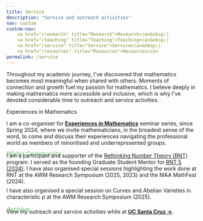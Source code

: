 ```yaml
---
title: Service
description: "Service and outreach activities"
nav: custom
custom-nav: 
    <a href="/research" title="Research">Research</a>&nbsp;|
    <a href="/teaching" title="Teaching">Teaching</a>&nbsp;|
    <a href="/service" title="Service">Service</a>&nbsp;|
    <a href="/resources" title="Resources">Resources</a>
permalink: /service
---
```


Throughout my academic journey, I've discovered that mathematics becomes most meaningful when shared with others. Moments of connection and growth fuel my passion for mathematics. I believe deeply in making mathematics more accessible and inclusive, which is why I've devoted considerable time to outreach and service activities. 

<!--Below are some selected activities, a complete list can be found <a href="/service-extended"><b>here</b></a>.-->

<!--
Tip/Green = Current
Note/Blue = Highlight/Past
Important/Red = Other/Past
-->

<!--
Warning = Yellow
Note = Blue
Important = Red
Tip = Green
Caution = Orange (close to yellow)
Info = Dark Blue
Success = Dark Green
Danger = Dark Red
Secondary = Grey
-->

<div class="callout-quarto tip">
  <div class="callout-title">Experiences in Mathematics</div>
    <div class="callout-content">
<p>I am a co-organiser for <a href="https://sites.google.com/ucsc.edu/experiencesinmath/"><b>Experiences in Mathematics</b></a> seminar series, since Spring 2024, where we invite mathematicians, in the broadest sense of the word, to come and discuss their experiences navigating the professional world as members of minoritised and underrepresented groups.</p>
    </div>
</div>

<h3 style="color:#9DD49C; margin-bottom:-0.75em; margin-top:-0.25em;">Wider Community</h3>
I am a participant and supporter of the <a href="https://sites.google.com/view/rethinkingnumbertheory/">Rethinking Number Theory (RNT)</a> program. I served as the founding Graduate Student Mentor for <a href="https://sites.google.com/view/rethinkingnumbertheory-5/projects">RNT 5 (2024)</a>. I have also organised special sessions highlighting the work done at RNT at the AWM Research Symposium (2025, 2023) and the MAA MathFest (2024).

<p style="margin-top:0.5em;">I have also organised a special session on Curves and Abelian Varieties in characteristic <em>p</em> at the AWM Research Symposium (2025).</p>

<h3 style="color:#9DD49C; margin-bottom:-0.75em; margin-top: 0.75em;">Archive</h3>
View my outreach and service activities while at <b><a href="/ucsc-service">UC Santa Cruz&nbsp;→</a></b>.

<!-- 

### External

<details>
    <summary><b style="color:#69b2c1">Conference Sessions</b></summary>

<ul style="line-height:180%">

<li> Invited Paper Session on <b>Rethinking Number Theory</b><br>
    <em>MAA MathFest</em><br>
    Organiser, <small>co-organised with Tyler Billingsley and Sandra Nair</small></li>

<li> Special Session on <b>Rethinking Number Theory</b><br>
    <em>AWM Research Symposium</em><br>
    Organiser, <small>co-organised with Eva Goedhart and Amita Malik</small></li>

</ul>
</details>

#69b2c1 -->